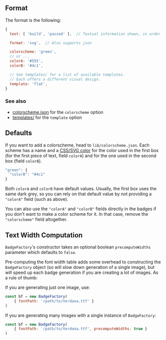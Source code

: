 Format
------

The format is the following:

```js
{
  text: [ 'build', 'passed' ],  // Textual information shown, in order

  format: 'svg',  // Also supports json

  colorscheme: 'green',
  // or ...
  colorA: '#555',
  colorB: '#4c1',

  // See templates/ for a list of available templates.
  // Each offers a different visual design.
  template: 'flat',
}
```

### See also

- [colorscheme.json](../lib/colorscheme.json) for the `colorscheme` option
- [templates/](../templates) for the `template` option


Defaults
--------

If you want to add a colorscheme, head to `lib/colorscheme.json`. Each scheme
has a name and a [CSS/SVG color][] for the color used in the first box (for the
first piece of text, field `colorA`) and for the one used in the second box
(field `colorB`).

[CSS/SVG color]: http://www.w3.org/TR/SVG/types.html#DataTypeColor

```js
"green": {
  "colorB": "#4c1"
}
```

Both `colorA` and `colorB` have default values. Usually, the first box uses the
same dark grey, so you can rely on that default value by not providing a
`"colorA"` field (such as above).

You can also use the `"colorA"` and `"colorB"` fields directly in the badges if
you don't want to make a color scheme for it. In that case, remove the
`"colorscheme"` field altogether.

Text Width Computation
----------------------

`BadgeFactory`'s constructor takes an optional boolean
`precomputeWidths` parameter which defaults to `false`.

Pre-computing the font width table adds some overhead to constructing the
`BadgeFactory` object (so will slow down generation of a single image),
but will speed up each badge generation if you are creating a lot of images.
As a rule of thumb:

If you are generating just one image, use:

```js
const bf = new BadgeFactory(
    { fontPath: '/path/to/Verdana.ttf' }
)
```

If you are generating many images with a single instance of `BadgeFactory`:

```js
const bf = new BadgeFactory(
    { fontPath: '/path/to/Verdana.ttf', precomputeWidths: true }
)
```
